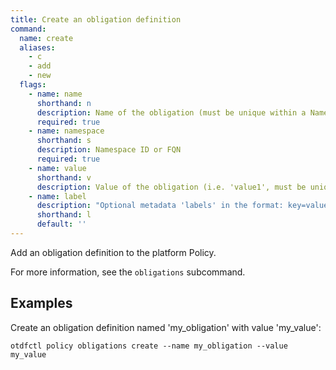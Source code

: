 ```yaml
---
title: Create an obligation definition
command:
  name: create
  aliases:
    - c
    - add
    - new
  flags:
    - name: name
      shorthand: n
      description: Name of the obligation (must be unique within a Namespace)
      required: true
    - name: namespace
      shorthand: s
      description: Namespace ID or FQN
      required: true
    - name: value
      shorthand: v
      description: Value of the obligation (i.e. 'value1', must be unique within the Obligation)
    - name: label
      description: "Optional metadata 'labels' in the format: key=value"
      shorthand: l
      default: ''
---
```


Add an obligation definition to the platform Policy.

For more information, see the `obligations` subcommand.

## Examples

Create an obligation definition named 'my_obligation' with value 'my_value':

```shell
otdfctl policy obligations create --name my_obligation --value my_value
```
